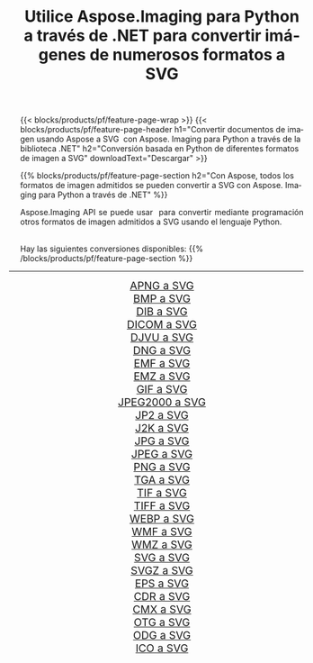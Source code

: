 ﻿---
title: Utilice Aspose.Imaging para Python a través de .NET para convertir imágenes de numerosos formatos a SVG 
weight: 3920
url: /es/python-net/conversion/to/svg 
lang: es
langdirlevel: 2
locales: zh-hans,ja,it,ru,de,es,fr,nl,id,lt,pl,pt,vi,tr,ko,zh-hant,ar,hi,th,sv,cs,uk,he
description: Puede usar Aspose.Imaging para Python a través de la biblioteca .NET para convertir una variedad de formatos a SVG
---

{{< blocks/products/pf/feature-page-wrap >}}
{{< blocks/products/pf/feature-page-header h1="Convertir documentos de imagen usando Aspose a SVG  con Aspose. Imaging para Python a través de la biblioteca .NET" h2="Conversión basada en Python de diferentes formatos de imagen a SVG" downloadText="Descargar" >}}


{{% blocks/products/pf/feature-page-section  h2="Con Aspose, todos los formatos de imagen admitidos se pueden convertir a SVG con Aspose. Imaging para Python a través de .NET" %}}
<p align=justify>Aspose.Imaging API se puede usar  para convertir mediante programación otros formatos de imagen admitidos a SVG usando el lenguaje Python.</p>
<br/>
Hay las siguientes conversiones disponibles:
{{% /blocks/products/pf/feature-page-section %}}
<div class="container-fluid productfamilypage bg-gray">
    <div class="convertypes bg-gray agp-content section">
        <div class="container">
		<hr style="margin-left:-20px;"/>
		<div class="row other-converters" style="gap: 10px;font-size: 19px;text-align:center;">
		    <div class='col-md-2 other-converter remove-lp remove-rp'><a href="/imaging/es/python-net/conversion/apng-to-svg" style="padding:15px;">APNG a SVG</a></div>
<div class='col-md-2 other-converter remove-lp remove-rp'><a href="/imaging/es/python-net/conversion/bmp-to-svg" style="padding:15px;">BMP a SVG</a></div>
<div class='col-md-2 other-converter remove-lp remove-rp'><a href="/imaging/es/python-net/conversion/dib-to-svg" style="padding:15px;">DIB a SVG</a></div>
<div class='col-md-2 other-converter remove-lp remove-rp'><a href="/imaging/es/python-net/conversion/dicom-to-svg" style="padding:15px;">DICOM a SVG</a></div>
<div class='col-md-2 other-converter remove-lp remove-rp'><a href="/imaging/es/python-net/conversion/djvu-to-svg" style="padding:15px;">DJVU a SVG</a></div>
<div class='col-md-2 other-converter remove-lp remove-rp'><a href="/imaging/es/python-net/conversion/dng-to-svg" style="padding:15px;">DNG a SVG</a></div>
<div class='col-md-2 other-converter remove-lp remove-rp'><a href="/imaging/es/python-net/conversion/emf-to-svg" style="padding:15px;">EMF a SVG</a></div>
<div class='col-md-2 other-converter remove-lp remove-rp'><a href="/imaging/es/python-net/conversion/emz-to-svg" style="padding:15px;">EMZ a SVG</a></div>
<div class='col-md-2 other-converter remove-lp remove-rp'><a href="/imaging/es/python-net/conversion/gif-to-svg" style="padding:15px;">GIF a SVG</a></div>
<div class='col-md-2 other-converter remove-lp remove-rp'><a href="/imaging/es/python-net/conversion/jpeg2000-to-svg" style="padding:15px;">JPEG2000 a SVG</a></div>
<div class='col-md-2 other-converter remove-lp remove-rp'><a href="/imaging/es/python-net/conversion/jp2-to-svg" style="padding:15px;">JP2 a SVG</a></div>
<div class='col-md-2 other-converter remove-lp remove-rp'><a href="/imaging/es/python-net/conversion/j2k-to-svg" style="padding:15px;">J2K a SVG</a></div>
<div class='col-md-2 other-converter remove-lp remove-rp'><a href="/imaging/es/python-net/conversion/jpg-to-svg" style="padding:15px;">JPG a SVG</a></div>
<div class='col-md-2 other-converter remove-lp remove-rp'><a href="/imaging/es/python-net/conversion/jpeg-to-svg" style="padding:15px;">JPEG a SVG</a></div>
<div class='col-md-2 other-converter remove-lp remove-rp'><a href="/imaging/es/python-net/conversion/png-to-svg" style="padding:15px;">PNG a SVG</a></div>
<div class='col-md-2 other-converter remove-lp remove-rp'><a href="/imaging/es/python-net/conversion/tga-to-svg" style="padding:15px;">TGA a SVG</a></div>
<div class='col-md-2 other-converter remove-lp remove-rp'><a href="/imaging/es/python-net/conversion/tif-to-svg" style="padding:15px;">TIF a SVG</a></div>
<div class='col-md-2 other-converter remove-lp remove-rp'><a href="/imaging/es/python-net/conversion/tiff-to-svg" style="padding:15px;">TIFF a SVG</a></div>
<div class='col-md-2 other-converter remove-lp remove-rp'><a href="/imaging/es/python-net/conversion/webp-to-svg" style="padding:15px;">WEBP a SVG</a></div>
<div class='col-md-2 other-converter remove-lp remove-rp'><a href="/imaging/es/python-net/conversion/wmf-to-svg" style="padding:15px;">WMF a SVG</a></div>
<div class='col-md-2 other-converter remove-lp remove-rp'><a href="/imaging/es/python-net/conversion/wmz-to-svg" style="padding:15px;">WMZ a SVG</a></div>
<div class='col-md-2 other-converter remove-lp remove-rp'><a href="/imaging/es/python-net/conversion/svg-to-svg" style="padding:15px;">SVG a SVG</a></div>
<div class='col-md-2 other-converter remove-lp remove-rp'><a href="/imaging/es/python-net/conversion/svgz-to-svg" style="padding:15px;">SVGZ a SVG</a></div>
<div class='col-md-2 other-converter remove-lp remove-rp'><a href="/imaging/es/python-net/conversion/eps-to-svg" style="padding:15px;">EPS a SVG</a></div>
<div class='col-md-2 other-converter remove-lp remove-rp'><a href="/imaging/es/python-net/conversion/cdr-to-svg" style="padding:15px;">CDR a SVG</a></div>
<div class='col-md-2 other-converter remove-lp remove-rp'><a href="/imaging/es/python-net/conversion/cmx-to-svg" style="padding:15px;">CMX a SVG</a></div>
<div class='col-md-2 other-converter remove-lp remove-rp'><a href="/imaging/es/python-net/conversion/otg-to-svg" style="padding:15px;">OTG a SVG</a></div>
<div class='col-md-2 other-converter remove-lp remove-rp'><a href="/imaging/es/python-net/conversion/odg-to-svg" style="padding:15px;">ODG a SVG</a></div>
<div class='col-md-2 other-converter remove-lp remove-rp'><a href="/imaging/es/python-net/conversion/ico-to-svg" style="padding:15px;">ICO a SVG</a></div>
                </div>
        </div>
    </div>
</div>
<br/>

